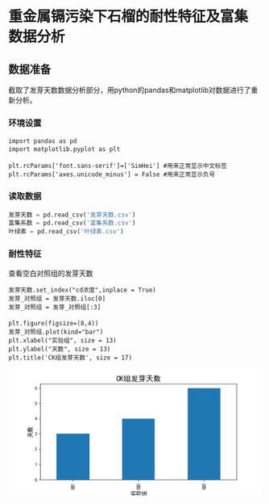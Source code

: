 # 重金属镉污染下石榴的耐性特征及富集 数据分析
## 数据准备
截取了发芽天数数据分析部分，用python的pandas和matplotlib对数据进行了重新分析。

### 环境设置
```
import pandas as pd
import matplotlib.pyplot as plt

plt.rcParams['font.sans-serif']=['SimHei'] #用来正常显示中文标签
plt.rcParams['axes.unicode_minus'] = False #用来正常显示负号
```

### 读取数据
```Python
发芽天数 = pd.read_csv('发芽天数.csv')
富集系数 = pd.read_csv('富集系数.csv')
叶绿素 = pd.read_csv('叶绿素.csv')
```

### 耐性特征
查看空白对照组的发芽天数
```
发芽天数.set_index("cd浓度",inplace = True)
发芽_对照组 = 发芽天数.iloc[0]
发芽_对照组 = 发芽_对照组[:3]

plt.figure(figsize=(8,4))
发芽_对照组.plot(kind="bar")
plt.xlabel("实验组", size = 13)
plt.ylabel("天数", size = 13)
plt.title('CK组发芽天数', size = 17)
```
![My Image](CK组发芽天数.jpg)
